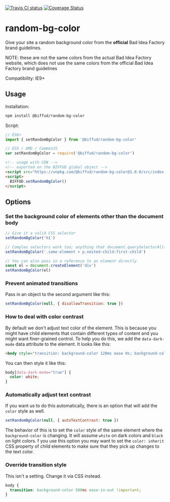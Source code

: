 [![Travis CI status](https://travis-ci.org/BadIdeaFactory/random-bg-color.svg?branch=master)](https://travis-ci.org/BadIdeaFactory/random-bg-color)
[![Coverage Status](https://coveralls.io/repos/github/BadIdeaFactory/random-bg-color/badge.svg?branch=master)](https://coveralls.io/github/BadIdeaFactory/random-bg-color?branch=master)

# random-bg-color
Give your site a random background color from the **official** Bad Idea Factory brand guidelines.

NOTE: these are not the same colors from the actual Bad Idea Factory website, which does not use the same colors from the official Bad Idea Factory brand guidelines

Compatibility: IE9+

## Usage

Installation:

```sh
npm install @biffud/random-bg-color
```

Script:

```js
// ES6+
import { setRandomBgColor } from '@biffud/random-bg-color'

// ES5 / AMD / CommonJS
var setRandomBgColor = require('@biffud/random-bg-color')
```

```html
<!-- usage with CDN -->
<!-- exported on the BIFFUD global object -->
<script src="https://unpkg.com/@biffud/random-bg-color@1.0.0/src/index.js"></script>
<script>
  BIFFUD.setRandomBgColor()
</script>
```

## Options

### Set the background color of elements other than the document body

```js
// Give it a valid CSS selector
setRandomBgColor('h1')

// Complex selectors work too; anything that document.querySelectorAll() accepts
setRandomBgColor('.some-element > p.nested-child:first-child')

// You can also pass in a reference to an element directly
const el = document.createElement('div')
setRandomBgColor(el)
```

### Prevent animated transitions

Pass in an object to the second argument like this:

```js
setRandomBgColor(null, { disallowTransition: true })
```

### How to deal with color contrast

By default we don't adjust text color of the element. This is because you might have child elements that contain different types of content and you might want finer-grained control. To help you do this, we add the `data-dark-mode` data attribute to the element. It looks like this:

```html
<body style="transition: background-color 120ms ease 0s; background-color: rgb(0, 156, 155);" data-dark-mode="true">
```

You can then style it like this:

```css
body[data-dark-mode="true"] {
  color: white;
}
```

### Automatically adjust text contrast

If you want us to do this automatically, there is an option that will add the `color` style as well.

```js
setRandomBgColor(null, { autoTextContrast: true })
```

The behavior of this is to set the `color` style of the same element where the `background-color` is changing. It will assume `white` on dark colors and `black` on light colors. f you use this option you may want to set the `color: inherit` CSS property of child elements to make sure that they pick up changes to the text color.

### Override transition style

This isn't a setting. Change it via CSS instead.

```css
body {
  transition: background-color 500ms ease-in-out !important;
}
```
